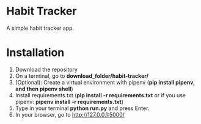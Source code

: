 # Habit Tracker
A simple habit tracker app.

# Installation

1. Download the repository
2. On a terminal, go to **download_folder/habit-tracker/**
3. (Optional): Create a virtual environment with pipenv (**pip install pipenv, and then pipenv shell**)
4. Install requirements.txt (**pip install -r requirements.txt** or if you use pipenv: **pipenv install -r requirements.txt**)
5. Type in your terminal **python run.py** and press Enter.
6. In your browser, go to http://127.0.0.1:5000/
